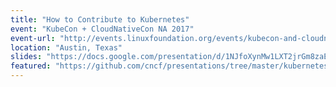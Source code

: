 ```yaml
---
title: "How to Contribute to Kubernetes"
event: "KubeCon + CloudNativeCon NA 2017"
event-url: "http://events.linuxfoundation.org/events/kubecon-and-cloudnativecon-north-america"
location: "Austin, Texas"
slides: "https://docs.google.com/presentation/d/1NJfoXynMw1LXT2jrGm8zaE7uP8Mtz5A0isdzmxISCkk/edit?usp=sharing"
featured: "https://github.com/cncf/presentations/tree/master/kubernetes#kubernetes-introductions"
---
```


